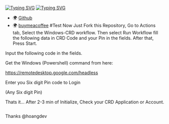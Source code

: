 [![Typing SVG](https://readme-typing-svg.herokuapp.com?font=Fira+Code&pause=1000&width=435&lines=Free+Rdp+Windows+10)](https://git.io/typing-svg)
[![Typing SVG](https://readme-typing-svg.herokuapp.com?font=Fira+Code&size=30&pause=1000&color=F71F1F&width=435&lines=How+to+use+)](https://git.io/typing-svg)
* 🌍 [Github](https://github.com/DemonKate-King)
* 🌍 [buymeacoffee](https://www.buymeacoffee.com/HoangDeveloper)
#Test Now
Just Fork this Repository, Go to Actions tab, Select the Windows-CRD workflow. Then select Run Workflow fill the following data in CRD Code and your Pin in the fields. After that, Press Start.

Input the following code in the fields.

Get the Windows (Powershell) command from here:

https://remotedesktop.google.com/headless

Enter you Six digit Pin code to Login

(Any Six digit Pin)

Thats it... After 2-3 min of Initialize, Check your CRD Application or Account.
```
```
Thanks @hoangdev
